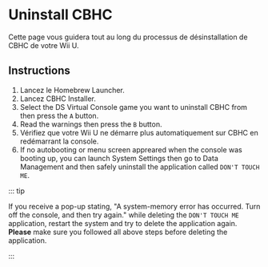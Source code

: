 # Uninstall CBHC

Cette page vous guidera tout au long du processus de désinstallation de CBHC de votre Wii U.

## Instructions

1. Lancez le Homebrew Launcher.
2. Lancez CBHC Installer.
3. Select the DS Virtual Console game you want to uninstall CBHC from then press the `A` button.
4. Read the warnings then press the `B` button.
5. Vérifiez que votre Wii U ne démarre plus automatiquement sur CBHC en redémarrant la console.
6. If no autobooting or menu screen appreared when the console was booting up, you can launch System Settings then go to Data Management and then safely uninstall the application called `DON'T TOUCH ME`.

::: tip

If you receive a pop-up stating, "A system-memory error has occurred. Turn off the console, and then try again." while deleting the `DON'T TOUCH ME` application, restart the system and try to delete the application again. **Please** make sure you followed all above steps before deleting the application.

:::
